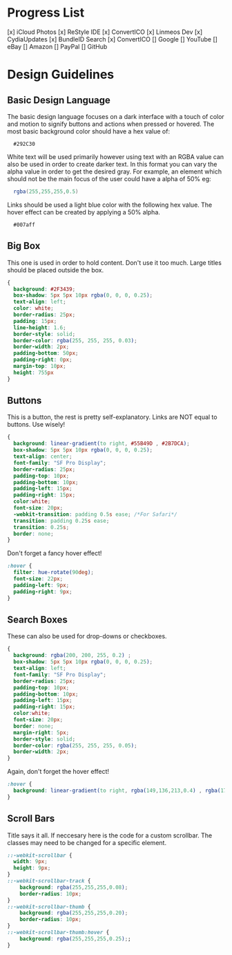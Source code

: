 # Progress List
[x] iCloud Photos
[x] ReStyle IDE
[x] ConvertICO
[x] Linmeos Dev
[x] CydiaUpdates
[x] BundleID Search
[x] ConvertICO
[] Google
[] YouTube
[] eBay
[] Amazon
[] PayPal
[] GitHub

# Design Guidelines
## Basic Design Language
The basic design language focuses on a dark interface with a touch of color and motion to signify buttons and actions when pressed or hovered.
The most basic background color should have a hex value of:
```
  #292C30
```
White text will be used primarily however using text with an RGBA value can also be used in order to create darker text. In this format you can vary the alpha value in order to get the desired gray. For example, an element which should not be the main focus of the user could have a alpha of 50% eg:
```cs
  rgba(255,255,255,0.5)
```
Links should be used a light blue color with the following hex value. The hover effect can be created by applying a 50% alpha.
```
  #007aff
```

## Big Box
This one is used in order to hold content. Don't use it too much. Large titles should be placed outside the box.
```css
{
  background: #2F3439;
  box-shadow: 5px 5px 10px rgba(0, 0, 0, 0.25);
  text-align: left;
  color: white;
  border-radius: 25px;
  padding: 15px;
  line-height: 1.6;
  border-style: solid;
  border-color: rgba(255, 255, 255, 0.03);
  border-width: 2px;
  padding-bottom: 50px;
  padding-right: 0px;
  margin-top: 10px;
  height: 755px
}
```

## Buttons
This is a button, the rest is pretty self-explanatory. Links are NOT equal to buttons. Use wisely!
```css
{
  background: linear-gradient(to right, #55B49D , #2B7DCA);
  box-shadow: 5px 5px 10px rgba(0, 0, 0, 0.25);
  text-align: center;
  font-family: "SF Pro Display";
  border-radius: 25px;
  padding-top: 10px;
  padding-bottom: 10px;
  padding-left: 15px;
  padding-right: 15px;
  color:white;
  font-size: 20px;
  -webkit-transition: padding 0.5s ease; /*For Safari*/
  transition: padding 0.25s ease;
  transition: 0.25s;
  border: none;
}
```
Don't forget a fancy hover effect!
```css
:hover {
  filter: hue-rotate(90deg);
  font-size: 22px;
  padding-left: 9px;
  padding-right: 9px;
}
```

## Search Boxes
These can also be used for drop-downs or checkboxes.
```css
{
  background: rgba(200, 200, 255, 0.2) ;
  box-shadow: 5px 5px 10px rgba(0, 0, 0, 0.25);
  text-align: left;
  font-family: "SF Pro Display";
  border-radius: 25px;
  padding-top: 10px;
  padding-bottom: 10px;
  padding-left: 15px;
  padding-right: 15px;
  color:white;
  font-size: 20px;
  border: none;
  margin-right: 5px;
  border-style: solid;
  border-color: rgba(255, 255, 255, 0.05);
  border-width: 2px;
}
```
Again, don't forget the hover effect!
```css
:hover {
  background: linear-gradient(to right, rgba(149,136,213,0.4) , rgba(171,89,147,0.4));
}
```

## Scroll Bars
Title says it all. If neccesary here is the code for a custom scrollbar. The classes may need to be changed for a specific element.
```css
::-webkit-scrollbar {
  width: 9px;
  height: 9px;
}
::-webkit-scrollbar-track {
    background: rgba(255,255,255,0.08);
    border-radius: 10px;
}
::-webkit-scrollbar-thumb {
    background: rgba(255,255,255,0.20);
    border-radius: 10px;
}
::-webkit-scrollbar-thumb:hover {
    background: rgba(255,255,255,0.25);;
}
```

